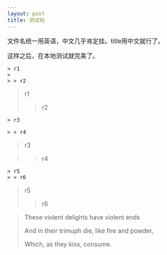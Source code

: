 ```yaml
---
layout: post
title: 测试帖
---
```


文件名统一用英语，中文几乎肯定挂。title用中文就行了。

这样之后，在本地测试就完美了。

```
> r1
> 
> > r2
```
> r1
> 
> > r2





```
> r3

> > r4
```
> r3

> > r4

```
> r5
> > r6
```
> r5
> > r6

> These violent delights have violent ends
>
> And in their trimuph die, like fire and powder,
>
> Which, as they kiss, consume.
